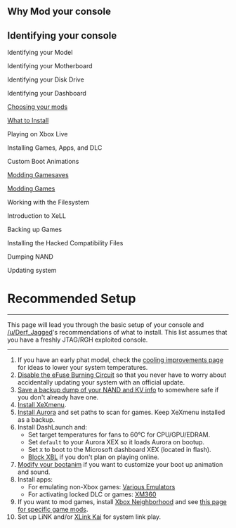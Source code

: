 ## Why Mod your console



## Identifying your console

Identifying your Model

Identifying your Motherboard

Identifying your Disk Drive

Identifying your Dashboard



[Choosing your mods](choosemods.md)

[What to Install](essentialsoftware.md)

Playing on Xbox Live

Installing Games, Apps, and DLC

Custom Boot Animations

[Modding Gamesaves](savegamemodding/index.md)

[Modding Games](gamemodding/index.md)

Working with the Filesystem

Introduction to XeLL

Backing up Games

Installing the Hacked Compatibility Files

Dumping NAND

Updating system



# Recommended Setup

------

This page will lead you through the basic setup of your console and [/u/Derf_Jagged](https://www.reddit.com/u/Derf_Jagged)'s recommendations of what to install. This list assumes that you have a freshly JTAG/RGH exploited console. 

------

1. If you have an early phat model, check the [cooling improvements page](https://www.reddit.com/r/360hacks/wiki/improve_cooling) for ideas to lower your system temperatures. 
2. [Disable the eFuse Burning Circuit](https://old.reddit.com/r/360hacks/wiki/efuses) so that you never have to worry about accidentally updating your system with an official update.
3. [Save a backup dump of your NAND and KV info](https://www.reddit.com/r/360hacks/wiki/nand_backup) to somewhere safe if you don't already have one. 
4. [Install XeXmenu](https://old.reddit.com/r/360hacks/wiki/XeXmenu). 
5. [Install Aurora](https://www.reddit.com/r/360hacks/wiki/aurora) and set paths to scan for games. Keep XeXmenu installed as a backup.
6. Install DashLaunch and:
   - Set target temperatures for fans to 60°C for CPU/GPU/EDRAM.
   - Set `default` to your Aurora XEX so it loads Aurora on bootup.
   - Set `X` to boot to the Microsoft dashboard XEX (located in flash).
   - [Block XBL](https://www.reddit.com/r/360hacks/wiki/block_xbl) if you don't plan on playing online.
7. [Modify your bootanim](https://www.reddit.com/r/360hacks/wiki/bootanim) if you want to customize your boot up animation and sound.
8. Install apps:
   - For emulating non-Xbox games: [Various Emulators](https://www.reddit.com/r/360hacks/wiki/emulators)
   - For activating locked DLC or games: [XM360](https://www.reddit.com/r/360hacks/wiki/xm360)
9. If you want to mod games, install [Xbox Neighborhood](https://www.reddit.com/r/360hacks/wiki/xbox_neighborhood) and see [this page for specific game mods](https://www.reddit.com/r/360hacks/wiki/modding).
10. Set up LiNK and/or [XLink Kai](https://www.reddit.com/r/360hacks/wiki/xlink) for system link play.